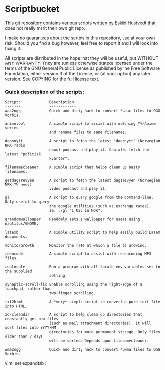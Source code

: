 # Scriptbucket

This git repository contains various scripts written by Eskild Hustvedt
that does not really merit their own git repo.

I make no guarantees about the scripts in this repository, use at your own
risk. Should you find a bug however, feel free to report it and I will look
into fixing it.

All scripts are distributed in the hope that they will be useful, but WITHOUT
ANY WARRANTY. They are (unless otherwise stated) licensed under the terms of
the GNU General Public License as published by the Free Software Foundation,
either version 3 of the License, or (at your option) any later version. See
COPYING for the full license text.

### Quick description of the scripts:

    Script:             Description:
    -------             ------------
    aac2ogg             Quick and dirty hack to convert *.aac files to OGG Vorbis.
    
    animetool           A simple script to assist with watching TV/Anime series
                        and rename files to sane filenames.
    
    dagsnytt            A script to fetch the latest "dagsnytt" (Norwegian NRK radio
                        news) podcast and play it. Can also fetch the latest "politisk
                        kvarter".
    
    filenamecleaner     A simple script that helps clean up nasty filenames.
    
    getdagsrevyen       A script to fetch the latest dagsrevyen (Norwegian NRK TV news)
                        video podcast and play it.
    
    gl                  A script to query google from the command-line. Only useful to query
                        the google utilities (such as exchange rates),
                        ie. ./gl "1 USD in NOK".
    
    grandomwallpaper    Randomly sets a wallpaper for users using nautilus/GNOME.
    
    latexb              A simple utility script to help easily build LaTeX documents.
    
    monitorgrowth       Monitor the rate at which a file is growing.
    
    reencode            A simple script to assist with re-encoding MP3-files.
    
    runlocale           Run a program with all locale env-variables set to the supplied
                        setting.
    
    synaptic-scroll-fix Enable scrolling using the right-edge of a touchpad, rather than
                        two-finger scrolling.
    
    txt2html            A *very* simple script to convert a pure-text file into HTML.

    zd-cleandir         A script to help clean up directories that constantly get new files
                        (such as mail attachment directories). It will sort files into YYYY/MM
                        directories for more permanent storage. Only files older than 7 days
                        will be sorted. Depends upon filenamecleaner.
    
    wma2ogg             Quick and dirty hack to convert *.wma files to OGG Vorbis.

vim: set expandtab :
